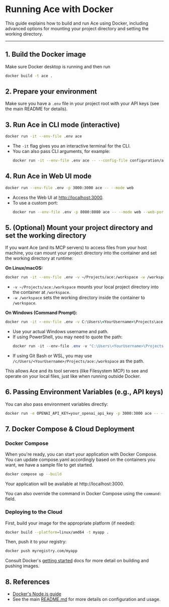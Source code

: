 # Running Ace with Docker

This guide explains how to build and run Ace using Docker, including advanced options for mounting your project directory and setting the working directory.

---

## 1. Build the Docker image

Make sure Docker desktop is running and then run

```bash
docker build -t ace .
```

## 2. Prepare your environment

Make sure you have a `.env` file in your project root with your API keys (see the main README for details).

## 3. Run Ace in CLI mode (interactive)

```bash
docker run -it --env-file .env ace
```
- The `-it` flag gives you an interactive terminal for the CLI.
- You can also pass CLI arguments, for example:
  ```bash
  docker run -it --env-file .env ace -- --config-file configuration/ace.yml
  ```

## 4. Run Ace in Web UI mode

```bash
docker run --env-file .env -p 3000:3000 ace -- --mode web
```
- Access the Web UI at [http://localhost:3000](http://localhost:3000).
- To use a custom port:
  ```bash
  docker run --env-file .env -p 8080:8080 ace -- --mode web --web-port 8080
  ```

## 5. (Optional) Mount your project directory and set the working directory

If you want Ace (and its MCP servers) to access files from your host machine, you can mount your project directory into the container and set the working directory at runtime:

**On Linux/macOS:**
```bash
docker run -it --env-file .env -v ~/Projects/ace:/workspace -w /workspace ace
```
- `-v ~/Projects/ace:/workspace` mounts your local project directory into the container at `/workspace`.
- `-w /workspace` sets the working directory inside the container to `/workspace`.

**On Windows (Command Prompt):**
```cmd
docker run -it --env-file .env -v C:\Users\<YourUsername>\Projects\ace:/workspace -w /workspace ace
```
- Use your actual Windows username and path.
- If using PowerShell, you may need to quote the path:
  ```powershell
  docker run -it --env-file .env -v "C:\Users\<YourUsername>\Projects\ace:/workspace" -w /workspace ace
  ```
- If using Git Bash or WSL, you may use `/c/Users/<YourUsername>/Projects/ace:/workspace` as the path.

This allows Ace and its tool servers (like Filesystem MCP) to see and operate on your local files, just like when running outside Docker.

## 6. Passing Environment Variables (e.g., API keys)

You can also pass environment variables directly:

```bash
docker run -e OPENAI_API_KEY=your_openai_api_key -p 3000:3000 ace -- --mode web
```

## 7. Docker Compose & Cloud Deployment

### Docker Compose

When you're ready, you can start your application with Docker Compose.
You can update compose.yaml accordingly based on the containers you want, we have a sample file to get started.

```bash
docker compose up --build
```

Your application will be available at http://localhost:3000.

You can also override the command in Docker Compose using the `command:` field.

### Deploying to the Cloud

First, build your image for the appropriate platform (if needed):

```bash
docker build --platform=linux/amd64 -t myapp .
```

Then, push it to your registry:

```bash
docker push myregistry.com/myapp
```

Consult Docker's [getting started](https://docs.docker.com/go/get-started-sharing/) docs for more detail on building and pushing images.

## 8. References

- [Docker's Node.js guide](https://docs.docker.com/language/nodejs/)
- See the main [README.md](./README.md) for more details on configuration and usage.